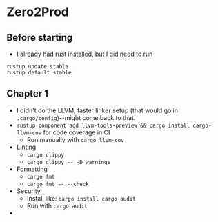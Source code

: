 # Zero2Prod

## Before starting

- I already had rust installed, but I did need to run 

```
rustup update stable
rustup default stable
```

## Chapter 1
- I didn't do the LLVM, faster linker setup (that would go in `.cargo/config`)--might come back to that.
- `rustup component add llvm-tools-preview && cargo install cargo-llvm-cov` for code coverage in CI
  - Run manually with `cargo llvm-cov`
- Linting
  - `cargo clippy`
  - `cargo clippy -- -D warnings`
- Formatting
  - `cargo fmt`
  - `cargo fmt -- --check`
- Security
  - Install like: `cargo install cargo-audit`
  - Run with `cargo audit`
- 